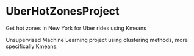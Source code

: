 # UberHotZonesProject
Get hot zones in New York for Uber rides using Kmeans

Unsupervised Machine Learning project using clustering methods, more specifically Kmeans.
